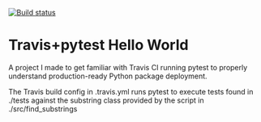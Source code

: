 [![Build status](https://travis-ci.org/iliazenkov/travis-pytest-hello-world.svg?master)](https://travis-ci.org/iliazenkov)

# Travis+pytest Hello World
 A project I made to get familiar with Travis CI running pytest to properly understand production-ready Python package deployment.
 
 The Travis build config in .travis.yml runs pytest to execute tests found in ./tests against the substring class provided by the script in ./src/find_substrings
